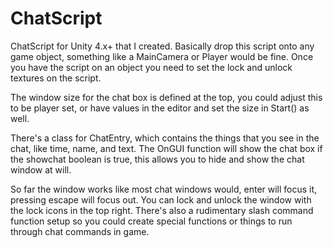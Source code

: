 ChatScript
==========

ChatScript for Unity 4.x+ that I created. Basically drop this script onto any game object, something like a MainCamera or Player would be fine. Once you have the script on an object you need to set the lock and unlock textures on the script.

The window size for the chat box is defined at the top, you could adjust this to be player set, or have values in the editor and set the size in Start() as well.

There's a class for ChatEntry, which contains the things that you see in the chat, like time, name, and text. The OnGUI function will show the chat box if the showchat boolean is true, this allows you to hide and show the chat window at will.

So far the window works like most chat windows would, enter will focus it, pressing escape will focus out. You can lock and unlock the window with the lock icons in the top right. There's also a rudimentary slash command function setup so you could create special functions or things to run through chat commands in game.
